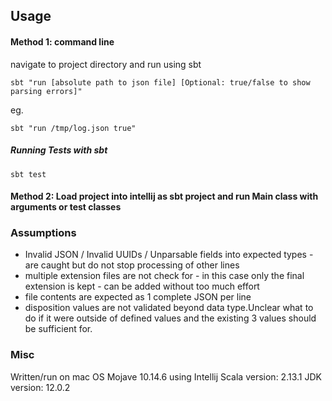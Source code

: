 ## Usage
#### Method 1: command line

navigate to project directory and run using sbt
```
sbt "run [absolute path to json file] [Optional: true/false to show parsing errors]"
```

eg.
```
sbt "run /tmp/log.json true"
```
##### Running Tests with sbt
```sbt test```
#### Method 2: Load project into intellij as sbt project and run Main class with arguments or test classes

### Assumptions
* Invalid JSON / Invalid UUIDs / Unparsable fields into expected types - are caught but do not stop processing of other lines
* multiple extension files are not check for - in this case only the final extension is kept
		- can be added without too much effort
* file contents are expected as 1 complete JSON per line
* disposition values are not validated beyond data type.Unclear what to do if it were outside of defined values and the existing 3 values should be sufficient for.

### Misc 
Written/run on mac OS Mojave 10.14.6 using Intellij
Scala version: 2.13.1
JDK version: 12.0.2
